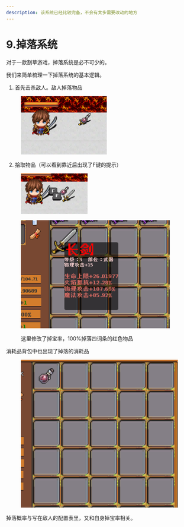```yaml
---
description: 该系统已经比较完备，不会有太多需要改动的地方
---
```


# 9.掉落系统

对于一款割草游戏，掉落系统是必不可少的。

我们来简单梳理一下掉落系统的基本逻辑。

1. 首先击杀敌人。敌人掉落物品

<figure><img src="../.gitbook/assets/image (6).png" alt=""><figcaption></figcaption></figure>

2. 拾取物品（可以看到靠近后出现了F键的提示）

<figure><img src="../.gitbook/assets/image (8).png" alt=""><figcaption></figcaption></figure>

<figure><img src="../.gitbook/assets/image (7).png" alt=""><figcaption><p>这里修改了掉宝率，100%掉落四词条的红色物品</p></figcaption></figure>

消耗品背包中也出现了掉落的消耗品

<figure><img src="../.gitbook/assets/image (9).png" alt=""><figcaption></figcaption></figure>

掉落概率与写在敌人的配置表里，又和自身掉宝率相关。

